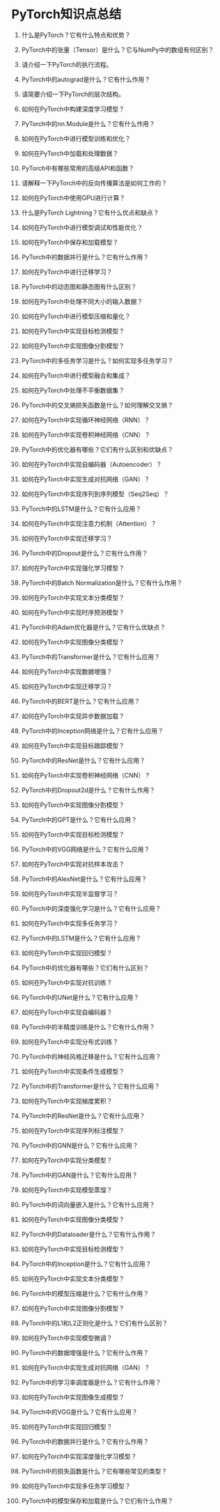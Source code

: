 # PyTorch知识点总结

1. 什么是PyTorch？它有什么特点和优势？

2. PyTorch中的张量（Tensor）是什么？它与NumPy中的数组有何区别？

3. 请介绍一下PyTorch的执行流程。

4. PyTorch中的autograd是什么？它有什么作用？

5. 请简要介绍一下PyTorch的层次结构。

6. 如何在PyTorch中构建深度学习模型？

7. PyTorch中的nn.Module是什么？它有什么作用？

8. 如何在PyTorch中进行模型训练和优化？

9. 如何在PyTorch中加载和处理数据？

10. PyTorch中有哪些常用的高级API和函数？

11. 请解释一下PyTorch中的反向传播算法是如何工作的？

12. 如何在PyTorch中使用GPU进行计算？

13. 什么是PyTorch Lightning？它有什么优点和缺点？

14. 如何在PyTorch中进行模型调试和性能优化？

15. 如何在PyTorch中保存和加载模型？

16. PyTorch中的数据并行是什么？它有什么作用？

17. 如何在PyTorch中进行迁移学习？

18. PyTorch中的动态图和静态图有什么区别？

19. 如何在PyTorch中处理不同大小的输入数据？

20. 如何在PyTorch中进行模型压缩和量化？

21. 如何在PyTorch中实现目标检测模型？

22. 如何在PyTorch中实现图像分割模型？

23. PyTorch中的多任务学习是什么？如何实现多任务学习？

24. 如何在PyTorch中进行模型融合和集成？

25. 如何在PyTorch中处理不平衡数据集？

26. PyTorch中的交叉熵损失函数是什么？如何理解交叉熵？

27. 如何在PyTorch中实现循环神经网络（RNN）？

28. 如何在PyTorch中实现卷积神经网络（CNN）？

29. PyTorch中的优化器有哪些？它们有什么区别和优缺点？

30. 如何在PyTorch中实现自编码器（Autoencoder）？

31. 如何在PyTorch中实现生成对抗网络（GAN）？

32. 如何在PyTorch中实现序列到序列模型（Seq2Seq）？

33. PyTorch中的LSTM是什么？它有什么应用？

34. 如何在PyTorch中实现注意力机制（Attention）？

35. 如何在PyTorch中实现迁移学习？

36. PyTorch中的Dropout是什么？它有什么作用？

37. 如何在PyTorch中实现强化学习模型？

38. PyTorch中的Batch Normalization是什么？它有什么作用？

39. 如何在PyTorch中实现文本分类模型？

40. 如何在PyTorch中实现时序预测模型？

41. PyTorch中的Adam优化器是什么？它有什么优缺点？

42. 如何在PyTorch中实现图像分类模型？

43. PyTorch中的Transformer是什么？它有什么应用？

44. 如何在PyTorch中实现数据增强？

45. 如何在PyTorch中实现迁移学习？

46. PyTorch中的BERT是什么？它有什么应用？

47. 如何在PyTorch中实现异步数据加载？

48. PyTorch中的Inception网络是什么？它有什么应用？

49. 如何在PyTorch中实现目标跟踪模型？

50. PyTorch中的ResNet是什么？它有什么应用？

51. 如何在PyTorch中实现卷积神经网络（CNN）？

52. PyTorch中的Dropout2d是什么？它有什么作用？

53. 如何在PyTorch中实现图像分割模型？

54. PyTorch中的GPT是什么？它有什么应用？

55. 如何在PyTorch中实现目标检测模型？

56. PyTorch中的VGG网络是什么？它有什么应用？

57. 如何在PyTorch中实现对抗样本攻击？

58. PyTorch中的AlexNet是什么？它有什么应用？

59. 如何在PyTorch中实现半监督学习？

60. PyTorch中的深度强化学习是什么？它有什么应用？

61. 如何在PyTorch中实现多任务学习？

62. PyTorch中的LSTM是什么？它有什么应用？

63. 如何在PyTorch中实现回归模型？

64. PyTorch中的优化器有哪些？它们有什么区别？

65. 如何在PyTorch中实现对抗训练？

66. PyTorch中的UNet是什么？它有什么应用？

67. 如何在PyTorch中实现自编码器？

68. PyTorch中的半精度训练是什么？它有什么作用？

69. 如何在PyTorch中实现分布式训练？

70. PyTorch中的神经风格迁移是什么？它有什么应用？

71. 如何在PyTorch中实现条件生成模型？

72. PyTorch中的Transformer是什么？它有什么应用？

73. 如何在PyTorch中实现梯度累积？

74. PyTorch中的ResNet是什么？它有什么应用？

75. 如何在PyTorch中实现序列标注模型？

76. PyTorch中的GNN是什么？它有什么应用？

77. 如何在PyTorch中实现分类模型？

78. PyTorch中的GAN是什么？它有什么应用？

79. 如何在PyTorch中实现模型蒸馏？

80. PyTorch中的词向量嵌入是什么？它有什么应用？

81. 如何在PyTorch中实现图像分类模型？

82. PyTorch中的Dataloader是什么？它有什么作用？

83. 如何在PyTorch中实现目标检测模型？

84. PyTorch中的Inception是什么？它有什么应用？

85. 如何在PyTorch中实现文本分类模型？

86. PyTorch中的模型压缩是什么？它有什么作用？

87. 如何在PyTorch中实现图像分割模型？

88. PyTorch中的L1和L2正则化是什么？它们有什么区别？

89. 如何在PyTorch中实现模型微调？

90. PyTorch中的数据增强是什么？它有什么作用？

91. 如何在PyTorch中实现生成对抗网络（GAN）？

92. PyTorch中的学习率调度器是什么？它有什么作用？

93. 如何在PyTorch中实现图像生成模型？

94. PyTorch中的VGG是什么？它有什么应用？

95. 如何在PyTorch中实现回归模型？

96. PyTorch中的数据并行是什么？它有什么作用？

97. 如何在PyTorch中实现深度强化学习模型？

98. PyTorch中的损失函数是什么？它有哪些常见的类型？

99. 如何在PyTorch中实现多任务学习模型？

100. PyTorch中的模型保存和加载是什么？它们有什么作用？



















